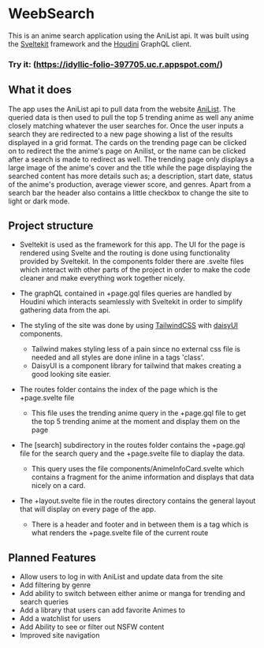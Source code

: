 # WeebSearch
This is an anime search application using the AniList api. It was built using the [Sveltekit](https://kit.svelte.dev/) framework and the [Houdini](https://houdinigraphql.com/) GraphQL client.

### **Try it: (https://idyllic-folio-397705.uc.r.appspot.com/)**

## What it does
The app uses the AniList api to pull data from the website [AniList](anilist.co). The queried data is then used to pull the top 5 trending anime as well any anime closely matching whatever the user searches for.
Once the user inputs a search they are redirected to a new page showing a list of the results displayed in a grid format. The cards on the trending page can be clicked on to redirect the the anime's page on Anilist, 
or the name can be clicked after a search is made to redirect as well. The trending page only displays a large image of the anime's cover and the title while the page displaying the searched content has more details such as; a description, start date, status of the anime's production, 
average viewer score, and genres. Apart from a search bar the header also contains a little checkbox to change the site to light or dark mode.

## Project structure
* Sveltekit is used as the framework for this app. The UI for the page is rendered using Svelte and the routing is done using functionality provided by Sveltekit. In the components folder there are .svelte files which interact with other parts of the project 
in order to make the code cleaner and make everything work together nicely.

* The graphQL contained in +page.gql files queries are handled by Houdini which interacts seamlessly with Sveltekit in order to simplify gathering data from the api.
  
* The styling of the site was done by using [TailwindCSS](https://tailwindcss.com/) with [daisyUI](https://daisyui.com/) components.
  * Tailwind makes styling less of a pain since no external css file is needed and all styles are done inline in a tags 'class'.
  * DaisyUI is a component library for tailwind that makes creating a good looking site easier. 

* The routes folder contains the index of the page which is the +page.svelte file
  * This file uses the trending anime query in the +page.gql file to get the top 5 trending anime at the moment and display them on the page

* The [search] subdirectory in the routes folder contains the +page.gql file for the search query and the +page.svelte file to diaplay the data.
  * This query uses the file components/AnimeInfoCard.svelte which contains a fragment for the anime information and displays that data nicely on a card.

* The +layout.svelte file in the routes directory contains the general layout that will display on every page of the app.
  * There is a header and footer and in between them is a <slot /> tag which is what renders the +page.svelte file of the current route
 

## Planned Features
* Allow users to log in with AniList and update data from the site
* Add filtering by genre
* Add ability to switch between either anime or manga for trending and search queries
* Add a library that users can add favorite Animes to
* Add a watchlist for users
* Add Ability to see or filter out NSFW content
* Improved site navigation





